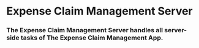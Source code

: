 # Expense Claim Management Server

### The Expense Claim Management Server handles all server-side tasks of The Expense Claim Management App.